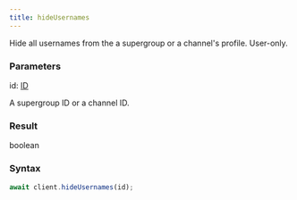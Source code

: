 ```yaml
---
title: hideUsernames
---
```


Hide all usernames from the a supergroup or a channel's profile. User-only.


### Parameters 

<div class="flex flex-col gap-3"><div><div class="font-mono"><span class="font-bold">id</span><span class="opacity-50">:</span> <a href="/types/id"  >ID</a></div><div class="pl-3"><div class="no-margin">

A supergroup ID or a channel ID.

</div></div></div></div>

### Result 

<div class="font-mono"><span>boolean</span></div>

### Syntax

```ts
await client.hideUsernames(id);
```



